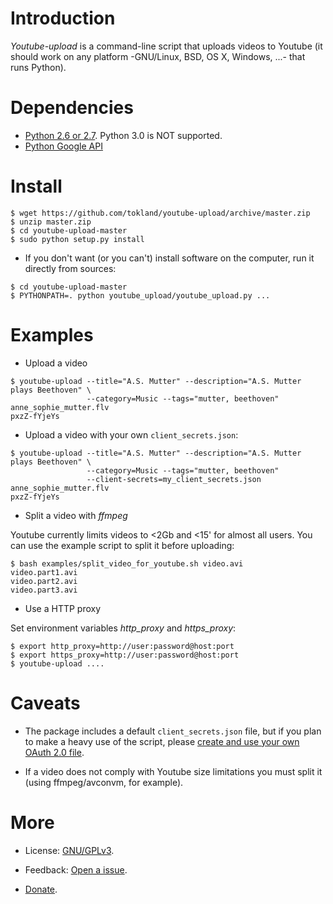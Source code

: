 Introduction
============

_Youtube-upload_ is a command-line script that uploads videos to Youtube (it should work on any platform -GNU/Linux, BSD, OS X, Windows, ...- that runs Python).

Dependencies
============

  * [Python 2.6 or 2.7](http://www.python.org). Python 3.0 is NOT supported.
  * [Python Google API](https://github.com/google/google-api-python-client)

Install
=======

```
$ wget https://github.com/tokland/youtube-upload/archive/master.zip
$ unzip master.zip
$ cd youtube-upload-master
$ sudo python setup.py install
```

  * If you don't want (or you can't) install software on the computer, run it directly from sources:

```
$ cd youtube-upload-master
$ PYTHONPATH=. python youtube_upload/youtube_upload.py ...
```

Examples
========

* Upload a video

```
$ youtube-upload --title="A.S. Mutter" --description="A.S. Mutter plays Beethoven" \
                 --category=Music --tags="mutter, beethoven" anne_sophie_mutter.flv
pxzZ-fYjeYs
```

* Upload a video with your own ```client_secrets.json```:

```
$ youtube-upload --title="A.S. Mutter" --description="A.S. Mutter plays Beethoven" \
                 --category=Music --tags="mutter, beethoven" 
                 --client-secrets=my_client_secrets.json anne_sophie_mutter.flv
pxzZ-fYjeYs
```

* Split a video with _ffmpeg_

Youtube currently limits videos to <2Gb and <15' for almost all users. You can use the example script to split it before uploading:

```
$ bash examples/split_video_for_youtube.sh video.avi
video.part1.avi
video.part2.avi
video.part3.avi
```
* Use a HTTP proxy

Set environment variables *http_proxy* and *https_proxy*:

```
$ export http_proxy=http://user:password@host:port
$ export https_proxy=http://user:password@host:port
$ youtube-upload ....
```

Caveats
=======

* The package includes a default ```client_secrets.json``` file, but if you plan to make a heavy use of the script, please [create and use your own OAuth 2.0 file](https://developers.google.com/youtube/registering_an_application).

* If a video does not comply with Youtube size limitations you must split it (using ffmpeg/avconvm, for example). 

More
====

* License: [GNU/GPLv3](http://www.gnu.org/licenses/gpl.html). 

* Feedback: [Open a issue](https://github.com/tokland/youtube-upload/issues).

* [Donate](https://www.paypal.com/cgi-bin/webscr?cmd=_donations&business=pyarnau%40gmail%2ecom&lc=US&item_name=youtube%2dupload&no_note=0&currency_code=EUR&bn=PP%2dDonationsBF%3abtn_donateCC_LG%2egif%3aNonHostedGuest).
